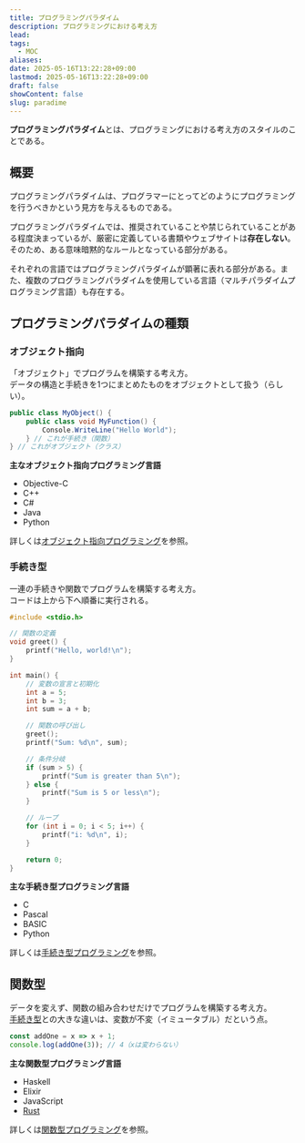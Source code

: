 ```yaml
---
title: プログラミングパラダイム
description: プログラミングにおける考え方
lead: 
tags:
  - MOC
aliases: 
date: 2025-05-16T13:22:28+09:00
lastmod: 2025-05-16T13:22:28+09:00
draft: false
showContent: false
slug: paradime
---
```

**プログラミングパラダイム**とは、プログラミングにおける考え方のスタイルのことである。
## 概要
プログラミングパラダイムは、プログラマーにとってどのようにプログラミングを行うべきかという見方を与えるものである。

プログラミングパラダイムでは、推奨されていることや禁じられていることがある程度決まっているが、厳密に定義している書類やウェブサイトは**存在しない**。そのため、ある意味暗黙的なルールとなっている部分がある。

それぞれの言語ではプログラミングパラダイムが顕著に表れる部分がある。また、複数のプログラミングパラダイムを使用している言語（マルチパラダイムプログラミング言語）も存在する。
## プログラミングパラダイムの種類

### オブジェクト指向
「オブジェクト」でプログラムを構築する考え方。  
データの構造と手続きを1つにまとめたものをオブジェクトとして扱う（らしい）。

```csharp
public class MyObject() {
	public class void MyFunction() {
		Console.WriteLine("Hello World");
	} // これが手続き（関数）
} // これがオブジェクト（クラス）
```

**主なオブジェクト指向プログラミング言語**
- Objective-C
- C++
- C#
- Java
- Python

詳しくは[オブジェクト指向プログラミング](object-orient/オブジェクト指向.md)を参照。
### 手続き型
一連の手続きや関数でプログラムを構築する考え方。  
コードは上から下へ順番に実行される。

```c
#include <stdio.h>

// 関数の定義
void greet() {
    printf("Hello, world!\n");
}

int main() {
    // 変数の宣言と初期化
    int a = 5;
    int b = 3;
    int sum = a + b;

    // 関数の呼び出し
    greet();
    printf("Sum: %d\n", sum);

    // 条件分岐
    if (sum > 5) {
        printf("Sum is greater than 5\n");
    } else {
        printf("Sum is 5 or less\n");
    }

    // ループ
    for (int i = 0; i < 5; i++) {
        printf("i: %d\n", i);
    }

    return 0;
}
```

**主な手続き型プログラミング言語**
- C
- Pascal
- BASIC
- Python

詳しくは[手続き型プログラミング](procedural/手続き型.md)を参照。
## 関数型
データを変えず、関数の組み合わせだけでプログラムを構築する考え方。  
[手続き型](#手続き型)との大きな違いは、変数が不変（イミュータブル）だという点。
```js
const addOne = x => x + 1;
console.log(addOne(3)); // 4（xは変わらない）
```

**主な関数型プログラミング言語**
- Haskell
- Elixir
- JavaScript
- [Rust](Rust/Rust.md)

詳しくは[関数型プログラミング](functional/関数型.md)を参照。